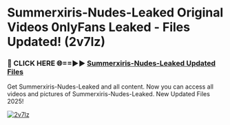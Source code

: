 # Summerxiris-Nudes-Leaked Original Videos 0nlyFans Leaked - Files Updated! (2v7lz)

<h3>🔴 CLICK HERE 🌐==►► <a href="https://tinyurl.com/4mcuefdz" rel="nofollow">Summerxiris-Nudes-Leaked Updated Files</a></h3>

Get Summerxiris-Nudes-Leaked and all content. Now you can access all videos and pictures of Summerxiris-Nudes-Leaked. New Updated Files 2025!

[![2v7lz](https://i.imgur.com/StAQSOY.gif)](https://tinyurl.com/4mcuefdz)
